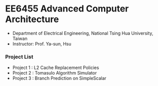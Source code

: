 # EE6455 Advanced Computer Architecture

* Department of Electrical Engineering, National Tsing Hua University, Taiwan
* Instructor: Prof. Ya-sun, Hsu

### Project List
* Project 1 : L2 Cache Replacement Policies
* Project 2 : Tomasulo Algorithm Simulator
* Project 3 : Branch Prediction on SimpleScalar
